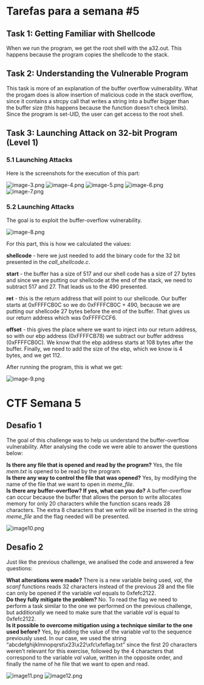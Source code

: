 # Tarefas para a semana #5

## Task 1: Getting Familiar with Shellcode

When we run the program, we get the root shell with the a32.out. This happens because the program copies the shellcode to the stack.

## Task 2: Understanding the Vulnerable Program

This task is more of an explanation of the buffer overflow vulnerability. What the progam does is allow insertion of malicious code in the stack overflow, since it contains a strcpy call that writes a string into a buffer bigger than the buffer size (this happens because the function doesn't check limits). Since the program is set-UID, the user can get access to the root shell.

## Task 3: Launching Attack on 32-bit Program (Level 1)

### 5.1 Launching Attacks
Here is the screenshots for the execution of this part:

![image-3.png](images/image-3.png)
![image-4.png](images/image-4.png)
![image-5.png](images/image-5.png)
![image-6.png](images/image-6.png)
![image-7.png](images/image-7.png)

### 5.2 Launching Attacks
The goal is to exploit the buffer-overflow vulnerability.

![image-8.png](images/image-8.png) 

For this part, this is how we calculated the values:

**shellcode** - here we just needed to add the binary code for the 32 bit presented in the *call_shellcode.c*. <br>

**start** - the buffer has a size of 517 and our shell code has a size of 27 bytes and since we are putting our shellcode at the end of the stack, we need to subtract 517 and 27. That leads us to the 490 presented. <br>

**ret** - this is the return address that will point to our shellcode. Our buffer starts at 0xFFFFCB0C so we do 0xFFFFCB0C + 490, because we are putting our shellcode 27 bytes before the end of the buffer. That gives us our return address which was 0xFFFFCCF6. <br>

**offset** - this gives the place where we want to inject into our return address, so with our ebp address (0xFFFFCB78) we subtract our buffer address (0xFFFFCB0C). We know that the ebp address starts at 108 bytes after the buffer. Finally, we need to add the size of the ebp, which we know is 4 bytes, and we get 112. <br>

After running the program, this is what we get:

![image-9.png](images/image-9.png) 

# CTF Semana 5

## Desafio 1

The goal of this challenge was to help us understand the buffer-overflow vulnerability.
After analysing the code we were able to answer the questions below:

**Is there any file that is opened and read by the program?** Yes, the file *mem.txt* is opened to be read by the program. <br>
**Is there any way to control the file that was opened?** Yes, by modifying the name of the file that we want to open in *meme_file*. <br>
**Is there any buffer-overflow? If yes, what can you do?** A buffer-overflow can occur because the buffer that allows the person to write allocates memory for only 20 characters while the function scans reads 28 characters. The extra 8 characters that we write will be inserted in the string *meme_file* and the flag needed will be presented. <br>

![image10.png](images/image.png)

## Desafio 2

Just like the previous challenge, we analised the code and answered a few questions:

**What alterations were made?** There is a new variable being used, *val*, the *scanf* functions reads 32 characters instead of the previous 28 and the file can only be opened if the variable *val* equals to 0xfefc2122. <br>
**Do they fully mitigate the problem?** No. To read the flag we need to perform a task similar to the one we performed on the previous challenge, but additionally we need to make sure that the variable *val* is equal to 0xfefc2122. <br>
**Is it possible to overcome mitigation using a technique similar to the one used before?** Yes, by adding the value of the variable *val* to the sequence previously used. In our case, we used the string “abcdefghijklmnopqrst\x23\x22\xfc\xfeflag.txt” since the first 20 characters weren’t relevant for this exercise, followed by the 4 characters that correspond to the variable *val* value, written in the opposite order, and finally the name of he file that we want to open and read. <br>

![image11.png](images/image-1.png)
![image12.png](images/image-2.png)

